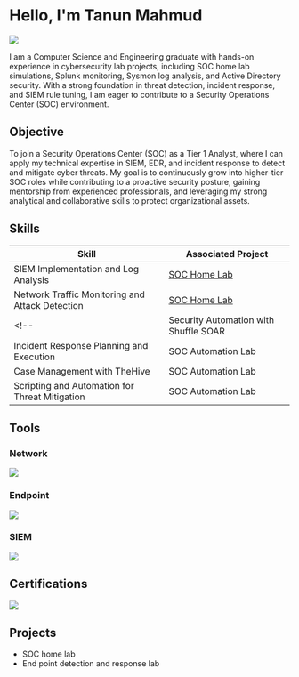 # Hello, I'm Tanun Mahmud
<a href="www.linkedin.com/in/tanun-mahmud"><img src="https://img.shields.io/badge/-LinkedIn-0072b1?&style=for-the-badge&logo=linkedin&logoColor=white" /></a>

I am a Computer Science and Engineering graduate with hands-on experience in cybersecurity lab projects, including SOC home lab simulations, Splunk monitoring, Sysmon log analysis, and Active Directory security. With a strong foundation in threat detection, incident response, and SIEM rule tuning, I am eager to contribute to a Security Operations Center (SOC) environment.

## Objective

To join a Security Operations Center (SOC) as a Tier 1 Analyst, where I can apply my technical expertise in SIEM, EDR, and incident response to detect and mitigate cyber threats. My goal is to continuously grow into higher-tier SOC roles while contributing to a proactive security posture, gaining mentorship from experienced professionals, and leveraging my strong analytical and collaborative skills to protect organizational assets.

## Skills

| Skill                                         | Associated Project         |
|-----------------------------------------------|----------------------------|
| SIEM Implementation and Log Analysis          | <a tag with target="blank" href="https://github.com/TanunM/SOC-Home-Lab">SOC Home Lab</a>|
| Network Traffic Monitoring and Attack Detection | <a tag with target="blank" href="https://github.com/TanunM/SOC-Home-Lab">SOC Home Lab</a>|
<!-- | Security Automation with Shuffle SOAR         | SOC Automation Lab|
| Incident Response Planning and Execution      | SOC Automation Lab|
| Case Management with TheHive                  | SOC Automation Lab|
| Scripting and Automation for Threat Mitigation | SOC Automation Lab| -->

## Tools

### Network
<div>
  <img src="https://img.shields.io/badge/-Wireshark-1679A7?&style=for-the-badge&logo=Wireshark&logoColor=white" />
</div>

### Endpoint
<div>
  <img src="https://img.shields.io/badge/-Microsoft_Defender_for_Endpoint-00A4EF?&style=for-the-badge&logo=Microsoft&logoColor=white" />
</div>

### SIEM
<div>
  <img src="https://img.shields.io/badge/-Splunk-000000?&style=for-the-badge&logo=Splunk&logoColor=white" />
</div>

## Certifications
<div>
  <a href="https://www.credly.com/badges/c2cf8d3b-3498-4039-a393-d97efbb81537/public_url" target="_blank">
    <img src="https://img.shields.io/badge/-Google_Cybersecurity_Professional_Certificate-FF6C37?&style=for-the-badge&logo=credly&logoColor=white" />
  </a>
</div>

## Projects

- SOC home lab
- End point detection and response lab
